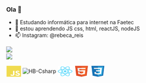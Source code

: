 

### Ola 👋


- 🔭 Estudando informática para internet na Faetec
- 🌱 estou aprendendo JS css, html, reactJS, nodeJS
- 📫 Instagram: @rebeca_reis

<div>
  <img align="center" height="177em" src="https://github-readme-stats.vercel.app/api/top-langs/?username=PepsimanEdu&layout=compact&lang_count=16&theme=merko"/><br>
  <img align="center" height="158em" src="https://github-readme-stats.vercel.app/api?username=PepsimanEdu&show_icons=true&theme=merko&count_private=true"/>
</div>

<div style="display: inline_block"><br>
  <img align="center" alt="HB-Js" height="30" width="40" src="https://raw.githubusercontent.com/devicons/devicon/master/icons/javascript/javascript-plain.svg">
  <img align="center" alt="HB-Csharp" height="30" width="40" src="https://cdn.jsdelivr.net/gh/devicons/devicon/icons/nodejs/nodejs-original.svg">
  <img align="center" alt="HB-React" height="30" width="40" src="https://raw.githubusercontent.com/devicons/devicon/master/icons/react/react-original.svg">
  <img align="center" alt="HB-HTML" height="30" width="40" src="https://raw.githubusercontent.com/devicons/devicon/master/icons/html5/html5-original.svg">
  <img align="center" alt="HB-CSS" height="30" width="40" src="https://raw.githubusercontent.com/devicons/devicon/master/icons/css3/css3-original.svg">
